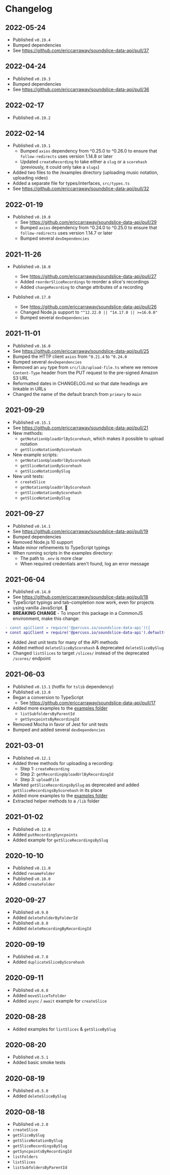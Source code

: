 # Changelog

## 2022-05-24

- Published `v0.19.4`
- Bumped dependencies
- See https://github.com/ericcarraway/soundslice-data-api/pull/37

## 2022-04-24

- Published `v0.19.3`
- Bumped dependencies
- See https://github.com/ericcarraway/soundslice-data-api/pull/36

## 2022-02-17

- Published `v0.19.2`

## 2022-02-14

- Published `v0.19.1`
  - Bumped `axios` dependency from ^0.25.0 to ^0.26.0 to ensure that `follow-redirects` uses version 1.14.8 or later
  - Updated `createRecording` to take either a `slug` or a `scorehash` (previously, it could only take a `slugs`)
- Added two files to the /examples directory (uploading music notation, uploading video)
- Added a separate file for types/interfaces, `src/types.ts`
- See https://github.com/ericcarraway/soundslice-data-api/pull/32

## 2022-01-19

- Published `v0.19.0`
  - See https://github.com/ericcarraway/soundslice-data-api/pull/29
  - Bumped `axios` dependency from ^0.24.0 to ^0.25.0 to ensure that `follow-redirects` uses version 1.14.7 or later
  - Bumped several `devDependencies`

## 2021-11-26

- Published `v0.18.0`

  - See https://github.com/ericcarraway/soundslice-data-api/pull/27
  - Added `reorderSliceRecordings` to reorder a slice's recordings
  - Added `changeRecording` to change attributes of a recording

- Published `v0.17.0`
  - See https://github.com/ericcarraway/soundslice-data-api/pull/26
  - Changed Node.js support to `"^12.22.0 || ^14.17.0 || >=16.0.0"`
  - Bumped several `devDependencies`

## 2021-11-01

- Published `v0.16.0`
- See https://github.com/ericcarraway/soundslice-data-api/pull/25
- Bumped the HTTP client `axios` from `^0.21.4` to `^0.24.0`
- Bumped several `devDependencies`
- Removed an `any` type from `src/lib/upload-file.ts` where we remove `Content-Type` header from the PUT request to the pre-signed Amazon S3 URL
- Reformatted dates in CHANGELOG.md so that date headings are linkable in URLs
- Changed the name of the default branch from `primary` to `main`

## 2021-09-29

- Published `v0.15.1`
- See https://github.com/ericcarraway/soundslice-data-api/pull/21
- New methods:
  - `getNotationUploadUrlByScorehash`, which makes it possible to upload notation
  - `getSliceNotationByScorehash`
- New example scripts:
  - `getNotationUploadUrlByScorehash`
  - `getSliceNotationByScorehash`
  - `getSliceNotationBySlug`
- New unit tests:
  - `createSlice`
  - `getNotationUploadUrlByScorehash`
  - `getSliceNotationByScorehash`
  - `getSliceNotationBySlug`

## 2021-09-27

- Published `v0.14.1`
- See https://github.com/ericcarraway/soundslice-data-api/pull/19
- Bumped dependencies
- Removed Node.js 10 support
- Made minor refinements to TypeScript typings
- When running scripts in the examples directory:
  - The path to `.env` is more clear
  - When required credentials aren't found, log an error message

## 2021-06-04

- Published `v0.14.0`
- See https://github.com/ericcarraway/soundslice-data-api/pull/18
- TypeScript typings and tab-completion now work, even for projects using vanilla JavaScript. 🎉
- **BREAKING CHANGE** - To import this package in a CommonJS environment, make this change:

```diff
- const apiClient = require('@percuss.io/soundslice-data-api')({
+ const apiClient = require('@percuss.io/soundslice-data-api').default({
```

- Added Jest unit tests for many of the API methods
- Added method `deleteSliceByScorehash` & deprecated `deleteSliceBySlug`
- Changed `listSlices` to target `/slices/` instead of the deprecated `/scores/` endpoint

## 2021-06-03

- Published `v0.13.1` (hotfix for `tslib` dependency)
- Published `v0.13.0`
- Began a conversion to TypeScript
  - See https://github.com/ericcarraway/soundslice-data-api/pull/17
- Added more examples to the [examples folder](https://github.com/ericcarraway/soundslice-data-api/tree/primary/examples)
  - `listSubfoldersByParentId`
  - `getSyncpointsByRecordingId`
- Removed Mocha in favor of Jest for unit tests
- Bumped and added several `devDependencies`

## 2021-03-01

- Published `v0.12.1`
- Added three methods for uploading a recording:
  - Step 1: `createRecording`
  - Step 2: `getRecordingUploadUrlByRecordingId`
  - Step 3: `uploadFile`
- Marked `getSliceRecordingsBySlug` as deprecated and added `getSliceRecordingsByScorehash` in its place
- Added more examples to the [examples folder](https://github.com/ericcarraway/soundslice-data-api/tree/primary/examples)
- Extracted helper methods to a `/lib` folder

## 2021-01-02

- Published `v0.12.0`
- Added `putRecordingSyncpoints`
- Added example for `getSliceRecordingsBySlug`

## 2020-10-10

- Published `v0.11.0`
- Added `renameFolder`
- Published `v0.10.0`
- Added `createFolder`

## 2020-09-27

- Published `v0.9.0`
- Added `deleteFolderByFolderId`
- Published `v0.8.0`
- Added `deleteRecordingByRecordingId`

## 2020-09-19

- Published `v0.7.0`
- Added `duplicateSliceByScorehash`

## 2020-09-11

- Published `v0.6.0`
- Added `moveSliceToFolder`
- Added `async` / `await` example for `createSlice`

## 2020-08-28

- Added examples for `listSlices` & `getSliceBySlug`

## 2020-08-20

- Published `v0.5.1`
- Added basic smoke tests

## 2020-08-19

- Published `v0.5.0`
- Added `deleteSliceBySlug`

## 2020-08-18

- Published `v0.2.0`
- `createSlice`
- `getSliceBySlug`
- `getSliceNotationBySlug`
- `getSliceRecordingsBySlug`
- `getSyncpointsByRecordingId`
- `listFolders`
- `listSlices`
- `listSubfoldersByParentId`
